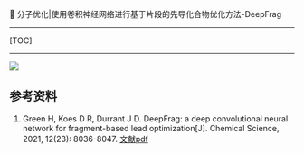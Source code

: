 👏 分子优化|使用卷积神经网络进行基于片段的先导化合物优化方法-DeepFrag

---
[TOC]

---

![](分子优化使用卷积神经网络进行基于片段的先导化合物优化方法-DeepFrag/)

## 参考资料
1. Green H, Koes D R, Durrant J D. DeepFrag: a deep convolutional neural network for fragment-based lead optimization[J]. Chemical Science, 2021, 12(23): 8036-8047. [文献pdf](./分子优化使用卷积神经网络进行基于片段的先导化合物优化方法-DeepFrag/d1sc00163a.pdf)